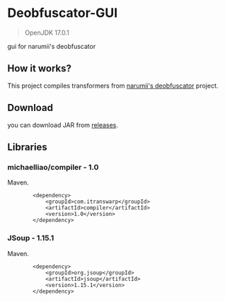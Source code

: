 # Deobfuscator-GUI

> OpenJDK 17.0.1

gui for narumii's deobfuscator

## How it works?
This project compiles transformers from [narumii's deobfuscator](https://www.github.com/narumii/Deobfuscator) project. 

## Download
you can download JAR from [releases](https://github.com/supeer1/Deobfuscator-GUI/releases/).

## Libraries
### michaelliao/compiler - 1.0
Maven.
```
        <dependency>
            <groupId>com.itranswarp</groupId>
            <artifactId>compiler</artifactId>
            <version>1.0</version>
        </dependency>
```
### JSoup - 1.15.1
Maven.
```
        <dependency>
            <groupId>org.jsoup</groupId>
            <artifactId>jsoup</artifactId>
            <version>1.15.1</version>
        </dependency>
```
